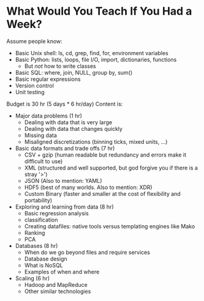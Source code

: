 # What Would You Teach If You Had a Week?

Assume people know:

* Basic Unix shell: ls, cd, grep, find, for, environment variables
* Basic Python: lists, loops, file I/O, import, dictionaries, functions
  * But *not* how to write classes
* Basic SQL: where, join, NULL, group by, sum()
* Basic regular expressions
* Version control
* Unit testing

Budget is 30 hr (5 days * 6 hr/day)
Content is:

* Major data problems (1 hr)
  * Dealing with data that is very large
  * Dealing with data that changes quickly
  * Missing data
  * Misaligned discretizations (binning ticks, mixed units, ...)
* Basic data formats and trade offs (7 hr)
  * CSV + gzip (human readable but redundancy and errors make it difficult to use)
  * XML (structured and well supported, but god forgive you if there is a stray '>')
  * JSON  (Also to mention: YAML)
  * HDF5 (best of many worlds. Also to mention: XDR)
  * Custom Binary (faster and smaller at the cost of flexibility and portability)
* Exploring and learning from data (8 hr)
  * Basic regression analysis
  * classification
  * Creating datafiles: native tools versus templating engines like Mako
  * Ranking
  * PCA
* Databases (8 hr)
  * When do we go beyond files and require services
  * Database design
  * What is NoSQL
  * Examples of when and where
* Scaling (6 hr)
  * Hadoop and MapReduce
  * Other similar technologies
